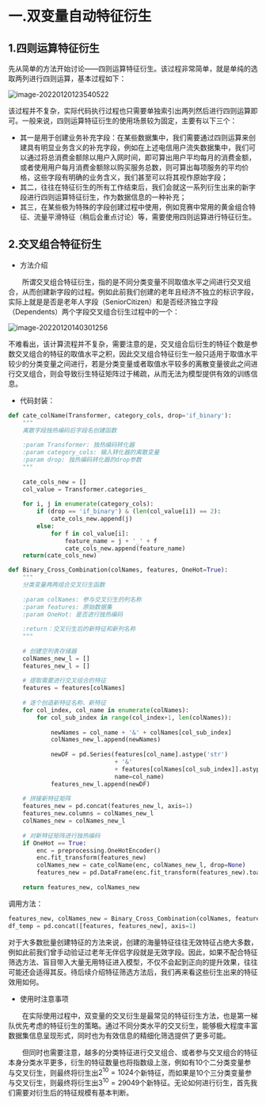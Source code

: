 # 一.双变量自动特征衍生

## 1.四则运算特征衍生

先从简单的方法开始讨论——四则运算特征衍生。该过程非常简单，就是单纯的选取两列进行四则运算，基本过程如下：

![image-20220120123540522](https://s2.loli.net/2022/01/20/hZOarqcndsHDxlV.png)

该过程并不复杂，实际代码执行过程也只需要单独索引出两列然后进行四则运算即可。一般来说，四则运算特征衍生的使用场景较为固定，主要有以下三个：

- 其一是用于创建业务补充字段：在某些数据集中，我们需要通过四则运算来创建具有明显业务含义的补充字段，例如在上述电信用户流失数据集中，我们可以通过将总消费金额除以用户入网时间，即可算出用户平均每月的消费金额，或者使用用户每月消费金额除以购买服务总数，则可算出每项服务的平均价格，这些字段有明确的业务含义，我们甚至可以将其视作原始字段；
- 其二，往往在特征衍生的所有工作结束后，我们会就这一系列衍生出来的新字段进行四则运算特征衍生，作为数据信息的一种补充；
- 其三，在某些极为特殊的字段创建过程中使用，例如竞赛中常用的黄金组合特征、流量平滑特征（稍后会重点讨论）等，需要使用四则运算进行特征衍生。

## 2.交叉组合特征衍生

- 方法介绍

  所谓交叉组合特征衍生，指的是不同分类变量不同取值水平之间进行交叉组合，从而创建新字段的过程。例如此前我们创建的老年且经济不独立的标识字段，实际上就是是否是老年人字段（SeniorCitizen）和是否经济独立字段（Dependents）两个字段交叉组合衍生过程中的一个：

![image-20220120140301256](https://s2.loli.net/2022/01/20/BiH4LtVTOjkWQuI.png)

不难看出，该计算流程并不复杂，需要注意的是，交叉组合后衍生的特征个数是参数交叉组合的特征的取值水平之积，因此交叉组合特征衍生一般只适用于取值水平较少的分类变量之间进行，若是分类变量或者取值水平较多的离散变量彼此之间进行交叉组合，则会导致衍生特征矩阵过于稀疏，从而无法为模型提供有效的训练信息。

- 代码封装：

```python
def cate_colName(Transformer, category_cols, drop='if_binary'):
    """
    离散字段独热编码后字段名创建函数
    
    :param Transformer: 独热编码转化器
    :param category_cols: 输入转化器的离散变量
    :param drop: 独热编码转化器的drop参数
    """
    
    cate_cols_new = []
    col_value = Transformer.categories_
    
    for i, j in enumerate(category_cols):
        if (drop == 'if_binary') & (len(col_value[i]) == 2):
            cate_cols_new.append(j)
        else:
            for f in col_value[i]:
                feature_name = j + '_' + f
                cate_cols_new.append(feature_name)
    return(cate_cols_new) 
```

```python
def Binary_Cross_Combination(colNames, features, OneHot=True):
    """
    分类变量两两组合交叉衍生函数
    
    :param colNames: 参与交叉衍生的列名称
    :param features: 原始数据集
    :param OneHot: 是否进行独热编码
    
    :return：交叉衍生后的新特征和新列名称
    """
    
    # 创建空列表存储器
    colNames_new_l = []
    features_new_l = []
    
    # 提取需要进行交叉组合的特征
    features = features[colNames]
    
    # 逐个创造新特征名称、新特征
    for col_index, col_name in enumerate(colNames):
        for col_sub_index in range(col_index+1, len(colNames)):
            
            newNames = col_name + '&' + colNames[col_sub_index]
            colNames_new_l.append(newNames)
            
            newDF = pd.Series(features[col_name].astype('str')  
                              + '&'
                              + features[colNames[col_sub_index]].astype('str'), 
                              name=col_name)
            features_new_l.append(newDF)
    
    # 拼接新特征矩阵
    features_new = pd.concat(features_new_l, axis=1)
    features_new.columns = colNames_new_l
    colNames_new = colNames_new_l
    
    # 对新特征矩阵进行独热编码
    if OneHot == True:
        enc = preprocessing.OneHotEncoder()
        enc.fit_transform(features_new)
        colNames_new = cate_colName(enc, colNames_new_l, drop=None)
        features_new = pd.DataFrame(enc.fit_transform(features_new).toarray(), columns=colNames_new)
        
    return features_new, colNames_new
```

调用方法：

```python
features_new, colNames_new = Binary_Cross_Combination(colNames, features)
df_temp = pd.concat([features, features_new], axis=1)
```

对于大多数批量创建特征的方法来说，创建的海量特征往往无效特征占绝大多数，例如此前我们曾手动验证过老年无伴侣字段就是无效字段。因此，如果不配合特征筛选方法、盲目带入大量无用特征进入模型，不仅不会起到正向的提升效果，往往可能还会适得其反。待后续介绍特征筛选方法后，我们再来看这些衍生出来的特征效用如何。

- 使用时注意事项

  在实际使用过程中，双变量的交叉衍生是最常见的特征衍生方法，也是第一梯队优先考虑的特征衍生的策略。通过不同分类水平的交叉衍生，能够极大程度丰富数据集信息呈现形式，同时也为有效信息的精细化筛选提供了更多可能。

&emsp;&emsp;但同时也需要注意，越多的分类特征进行交叉组合、或者参与交叉组合的特征本身分类水平更多，衍生的特征数量也将指数级上涨，例如有10个二分类变量参与交叉衍生，则最终将衍生出$2^{10}=1024$个新特征，而如果是10个三分类变量参与交叉衍生，则最终将衍生出$3^{10}=29049$个新特征。无论如何进行衍生，首先我们需要对衍生后的特征规模有基本判断。

















